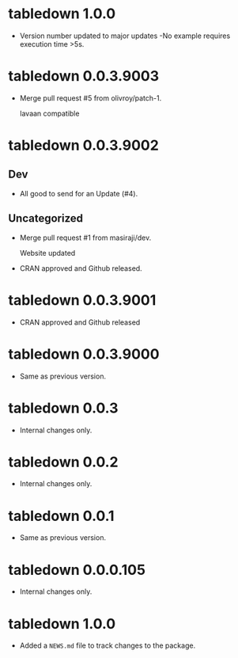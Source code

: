 <!-- NEWS.md is maintained by https://fledge.cynkra.com, contributors should not edit this file -->

# tabledown 1.0.0

- Version number updated to major updates
-No example requires execution time >5s.


# tabledown 0.0.3.9003

- Merge pull request #5 from olivroy/patch-1.

  lavaan compatible


# tabledown 0.0.3.9002

## Dev

- All good to send for an Update (#4).

## Uncategorized

- Merge pull request #1 from masiraji/dev.

  Website updated

- CRAN approved and Github released.


# tabledown 0.0.3.9001

- CRAN approved and Github released


# tabledown 0.0.3.9000

- Same as previous version.


# tabledown 0.0.3

- Internal changes only.


# tabledown 0.0.2

- Internal changes only.


# tabledown 0.0.1

- Same as previous version.


# tabledown 0.0.0.105

- Internal changes only.


# tabledown 1.0.0

* Added a `NEWS.md` file to track changes to the package.
